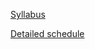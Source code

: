 [Syllabus](https://jobschepens.github.io/didakt22/syllabus.html) 

[Detailed schedule](https://jobschepens.github.io/didakt22/detailedschedule.html) 